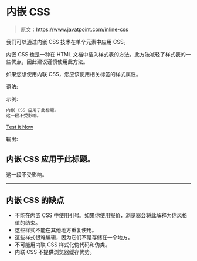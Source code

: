 # 内嵌 CSS

> 原文：<https://www.javatpoint.com/inline-css>

我们可以通过内嵌 CSS 技术在单个元素中应用 CSS。

内嵌 CSS 也是一种在 HTML 文档中插入样式表的方法。此方法减轻了样式表的一些优点，因此建议谨慎使用此方法。

如果您想使用内联 CSS，您应该使用相关标签的样式属性。

语法:

示例:

```css
内嵌 CSS 应用于此标题。
这一段不受影响。

```

[Test it Now](https://www.javatpoint.com/oprweb/test.jsp?filename=cssinline1)

输出:

## 内嵌 CSS 应用于此标题。

这一段不受影响。

* * *

## 内嵌 CSS 的缺点

*   不能在内嵌 CSS 中使用引号。如果你使用报价，浏览器会将此解释为你风格值的结束。
*   这些样式不能在其他地方重复使用。
*   这些样式很难编辑，因为它们不是存储在一个地方。
*   不可能用内联 CSS 样式化伪代码和伪类。
*   内联 CSS 不提供浏览器缓存优势。